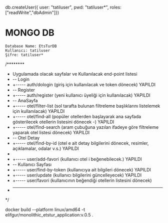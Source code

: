 db.createUser({ user: "tatiluser", pwd: "tatiluser*", roles: ["readWrite","dbAdmin"]})

# MONGO DB
    Database Name: EtsTurDB
    Kullanıcı: tatiluser
    Şifre: tatiluser*

/********
* Uygulamada olacak sayfalar ve Kullanılacak end-point listesi
* -- Login
*  +----- auth/dologin (giriş için kullanılacak ve token dönecek)  YAPILDI
* -- Register
*  +----- auth/register (yeni kullanıcı üyeliği için kullanılacak) YAPILDI
* -- AnaSayfa
*  +----- otel/filter-list (sol tarafta bulunan filtreleme başlıklarını listelemek için kullanılacak) YAPILDI
*  +----- otel/find-all (popüler otellerden başlayarak ana sayfada gösterilecek otellerin listesini dönecek -) YAPILDI
*  +----- otel/find-search (aram çubuğuna yazılan ifadeye göre filtreleme yaparak otel listesi dönecek) YAPILDI
* -- Otel Detay
*  +----- otel/find-by-id (otel e ait detay bilgilerini dönecek, resimler, açıklamalar, odalar v.s.) YAPILDI
*
*  +----- user/add-favori (kullanıcı otel i beğenebilecek.)  YAPILDI
* -- Kullanıcı Sayfası
*  +----- user/find-by-token (kullanıcıya ait bilgileri dönecek) YAPILDI
*  +----- user/update (kullanıcı bilgilerini güncelleyecek) YAPILDI
*  +----- user/favori (kullanıcının beğendiği otellerin listesini dönecek)
*  --------------------------------
*/

docker build --platform linux/amd64 -t elifgur/monolithic_etstur_application:v.0.5 .
